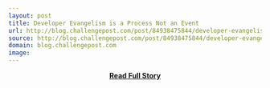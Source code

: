 ```yaml
---
layout: post
title: Developer Evangelism is a Process Not an Event
url: http://blog.challengepost.com/post/84938475844/developer-evangelism-is-a-process-not-an-event
source: http://blog.challengepost.com/post/84938475844/developer-evangelism-is-a-process-not-an-event
domain: blog.challengepost.com
image: 
---
```


<p></p>
<center><p><a href="http://blog.challengepost.com/post/84938475844/developer-evangelism-is-a-process-not-an-event" style='padding:25px; font-sze:18px; font-weight: bold;'>Read Full Story</a></p></center>
